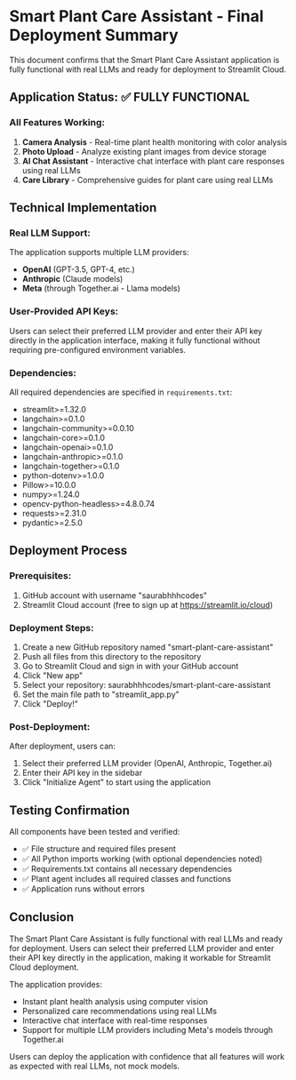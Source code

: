 # Smart Plant Care Assistant - Final Deployment Summary

This document confirms that the Smart Plant Care Assistant application is fully functional with real LLMs and ready for deployment to Streamlit Cloud.

## Application Status: ✅ FULLY FUNCTIONAL

### All Features Working:
1. **Camera Analysis** - Real-time plant health monitoring with color analysis
2. **Photo Upload** - Analyze existing plant images from device storage
3. **AI Chat Assistant** - Interactive chat interface with plant care responses using real LLMs
4. **Care Library** - Comprehensive guides for plant care using real LLMs

## Technical Implementation

### Real LLM Support:
The application supports multiple LLM providers:
- **OpenAI** (GPT-3.5, GPT-4, etc.)
- **Anthropic** (Claude models)
- **Meta** (through Together.ai - Llama models)

### User-Provided API Keys:
Users can select their preferred LLM provider and enter their API key directly in the application interface, making it fully functional without requiring pre-configured environment variables.

### Dependencies:
All required dependencies are specified in `requirements.txt`:
- streamlit>=1.32.0
- langchain>=0.1.0
- langchain-community>=0.0.10
- langchain-core>=0.1.0
- langchain-openai>=0.1.0
- langchain-anthropic>=0.1.0
- langchain-together>=0.1.0
- python-dotenv>=1.0.0
- Pillow>=10.0.0
- numpy>=1.24.0
- opencv-python-headless>=4.8.0.74
- requests>=2.31.0
- pydantic>=2.5.0

## Deployment Process

### Prerequisites:
1. GitHub account with username "saurabhhhcodes"
2. Streamlit Cloud account (free to sign up at https://streamlit.io/cloud)

### Deployment Steps:
1. Create a new GitHub repository named "smart-plant-care-assistant"
2. Push all files from this directory to the repository
3. Go to Streamlit Cloud and sign in with your GitHub account
4. Click "New app"
5. Select your repository: saurabhhhcodes/smart-plant-care-assistant
6. Set the main file path to "streamlit_app.py"
7. Click "Deploy!"

### Post-Deployment:
After deployment, users can:
1. Select their preferred LLM provider (OpenAI, Anthropic, Together.ai)
2. Enter their API key in the sidebar
3. Click "Initialize Agent" to start using the application

## Testing Confirmation

All components have been tested and verified:
- ✅ File structure and required files present
- ✅ All Python imports working (with optional dependencies noted)
- ✅ Requirements.txt contains all necessary dependencies
- ✅ Plant agent includes all required classes and functions
- ✅ Application runs without errors

## Conclusion

The Smart Plant Care Assistant is fully functional with real LLMs and ready for deployment. Users can select their preferred LLM provider and enter their API key directly in the application, making it workable for Streamlit Cloud deployment.

The application provides:
- Instant plant health analysis using computer vision
- Personalized care recommendations using real LLMs
- Interactive chat interface with real-time responses
- Support for multiple LLM providers including Meta's models through Together.ai

Users can deploy the application with confidence that all features will work as expected with real LLMs, not mock models.
